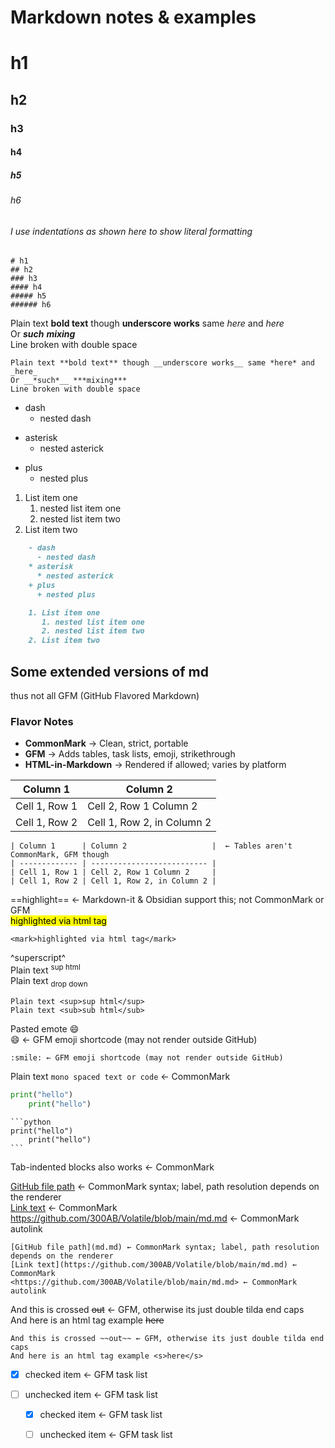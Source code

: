 # Markdown notes & examples

# h1
## h2
### h3 
#### h4
##### h5
###### h6
###### I use indentations as shown here to show literal formatting
    # h1
    ## h2
    ### h3 
    #### h4
    ##### h5
    ###### h6

Plain text **bold text** though __underscore works__ same *here* and _here_  
Or __*such*__ ***mixing***  
Line broken with double space  

    Plain text **bold text** though __underscore works__ same *here* and _here_  
    Or __*such*__ ***mixing***  
    Line broken with double space  

- dash
  - nested dash
* asterisk
  * nested asterick
+ plus
  + nested plus

1. List item one
   1. nested list item one
   2. nested list item two
2. List item two

```Markdown
    - dash  
      - nested dash  
    * asterisk  
      * nested asterick  
    + plus  
      + nested plus  

    1. List item one  
       1. nested list item one  
       2. nested list item two  
    2. List item two  
```
## Some extended versions of md  
thus not all GFM (GitHub Flavored Markdown)

### Flavor Notes  
- **CommonMark** → Clean, strict, portable  
- **GFM** → Adds tables, task lists, emoji, strikethrough  
- **HTML-in-Markdown** → Rendered if allowed; varies by platform

| Column 1      | Column 2                   |
| ------------- | -------------------------- |
| Cell 1, Row 1 | Cell 2, Row 1 Column 2     |
| Cell 1, Row 2 | Cell 1, Row 2, in Column 2 |

    | Column 1      | Column 2                   |  ← Tables aren't CommonMark, GFM though
    | ------------- | -------------------------- |
    | Cell 1, Row 1 | Cell 2, Row 1 Column 2     |
    | Cell 1, Row 2 | Cell 1, Row 2, in Column 2 |


==highlight== ← Markdown-it & Obsidian support this; not CommonMark or GFM  
<mark>highlighted via html tag</mark>

    <mark>highlighted via html tag</mark>

^superscript^  
Plain text <sup>sup html</sup>  
Plain text <sub>drop down</sub>

    Plain text <sup>sup html</sup>
    Plain text <sub>sub html</sub>

Pasted emote 😄  
:smile: ← GFM emoji shortcode (may not render outside GitHub)  

    :smile: ← GFM emoji shortcode (may not render outside GitHub)  

Plain text `mono spaced text or code` ← CommonMark  

```python
print("hello")
    print("hello")
```

    ```python
    print("hello")
        print("hello")
    ```
Tab-indented blocks also works ← CommonMark  

[GitHub file path](md.md) ← CommonMark syntax; label, path resolution depends on the renderer  
[Link text](https://github.com/300AB/Volatile/blob/main/md.md) ← CommonMark  
<https://github.com/300AB/Volatile/blob/main/md.md> ← CommonMark autolink  

    [GitHub file path](md.md) ← CommonMark syntax; label, path resolution depends on the renderer  
    [Link text](https://github.com/300AB/Volatile/blob/main/md.md) ← CommonMark  
    <https://github.com/300AB/Volatile/blob/main/md.md> ← CommonMark autolink  

And this is crossed ~~out~~ ← GFM, otherwise its just double tilda end caps  
And here is an html tag example <s>here</s>  

    And this is crossed ~~out~~ ← GFM, otherwise its just double tilda end caps  
    And here is an html tag example <s>here</s>  

- [x] checked item ← GFM task list  
- [ ] unchecked item ← GFM task list

    - [x] checked item ← GFM task list  
    - [ ] unchecked item ← GFM task list  

